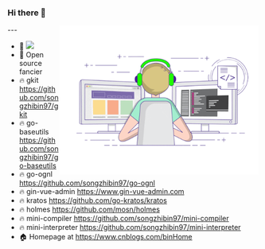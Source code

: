 ### Hi there 👋


<img align="right"  width="400px" src="./developer-github.gif"  />
---

- 🔭 [![](https://img.shields.io/badge/Golang-1E90FF?style=flat-square&logo=go&logoColor=white)](#)
- 🌱 Open source fancier
- 🔥 gkit https://github.com/songzhibin97/gkit
- 🔥 go-baseutils https://github.com/songzhibin97/go-baseutils
- 🔥 go-ognl https://github.com/songzhibin97/go-ognl
- 🔥 gin-vue-admin https://www.gin-vue-admin.com
- 🔥 kratos https://github.com/go-kratos/kratos
- 🔥 holmes https://github.com/mosn/holmes
- 🔥 mini-compiler https://github.com/songzhibin97/mini-compiler
- 🔥 mini-interpreter https://github.com/songzhibin97/mini-interpreter
- 🏠 Homepage at https://www.cnblogs.com/binHome

